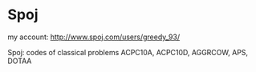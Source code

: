 Spoj
====
my account: http://www.spoj.com/users/greedy_93/

Spoj: codes of classical problems
ACPC10A, ACPC10D, AGGRCOW, APS, DOTAA
